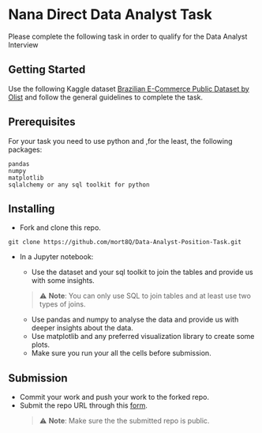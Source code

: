 # Nana Direct Data Analyst Task

Please complete the following task in order to qualify for the Data Analyst Interview

## Getting Started

Use the following Kaggle dataset [Brazilian E-Commerce Public Dataset by Olist](https://www.kaggle.com/olistbr/brazilian-ecommerce) and follow the general guidelines to complete the task.

## Prerequisites

For your task you need to use python and ,for the least, the following packages:

```
pandas
numpy 
matplotlib
sqlalchemy or any sql toolkit for python 
```

## Installing

* Fork and clone this repo.
```shell
git clone https://github.com/mort8Q/Data-Analyst-Position-Task.git
```

* In a Jupyter notebook:
    - Use the dataset and your sql toolkit to join the tables and provide us with some insights.

    > ⚠ **Note**: You can only use SQL to join tables and at least use two types of joins.

    - Use pandas and numpy to analyse the data and provide us with deeper insights about the data.
    - Use matplotlib and any preferred visualization library to create some plots. 
    - Make sure you run your all the cells before submission.

## Submission 
* Commit your work and push your work to the forked repo. 
* Submit the repo URL through this [form](https://airtable.com/shry6SlH9Y5djtJ3F).
    > ⚠ **Note**: Make sure the the submitted repo is public.

